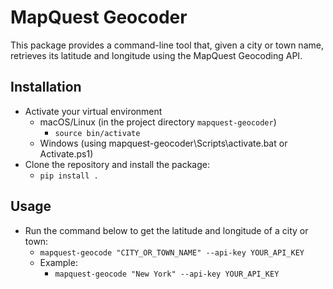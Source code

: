 # MapQuest Geocoder

This package provides a command-line tool that, given a city or town name, retrieves its latitude and longitude using the MapQuest Geocoding API.

## Installation
- Activate your virtual environment
  - macOS/Linux (in the project directory `mapquest-geocoder`)
    - `source bin/activate`
  - Windows (using mapquest-geocoder\Scripts\activate.bat or Activate.ps1)
- Clone the repository and install the package:
  - `pip install .`

## Usage

- Run the command below to get the latitude and longitude of a city or town:
  - `mapquest-geocode "CITY_OR_TOWN_NAME" --api-key YOUR_API_KEY`
  - Example:
    - `mapquest-geocode "New York" --api-key YOUR_API_KEY`

